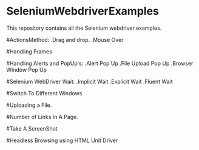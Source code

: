# SeleniumWebdriverExamples
This repository contains all the Selenium webdriver examples. 

#ActionsMethod: 
  .Drag and drop.
  .Mouse Over
  
#Handling Frames

#Handling Alerts and PopUp's:
  .Alert Pop Up
  .File Upload Pop Up
  .Browser Window Pop Up
  
#Selenium WebDriver Wait:
  .Implicit Wait
  .Explicit Wait
  .Fluent Wait
  
 #Switch To Different Windows
 
 #Uploading a File. 
  
 #Number of Links In A Page.
 
 #Take A ScreenShot
 
 #Headless Browsing using HTML Unit Driver
